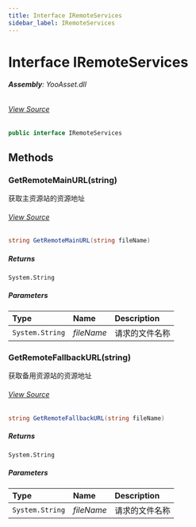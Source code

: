 ```yaml
---
title: Interface IRemoteServices
sidebar_label: IRemoteServices
---
```

# Interface IRemoteServices


###### **Assembly**: YooAsset.dll
###### [View Source](https://github.com/tuyoogame/YooAsset-Samples.git/blob/main/Assets/YooAsset/Runtime/Services/IRemoteServices.cs#L4)
```csharp title="Declaration"
public interface IRemoteServices
```
## Methods
### GetRemoteMainURL(string)
获取主资源站的资源地址
###### [View Source](https://github.com/tuyoogame/YooAsset-Samples.git/blob/main/Assets/YooAsset/Runtime/Services/IRemoteServices.cs#L10)
```csharp title="Declaration"
string GetRemoteMainURL(string fileName)
```

##### Returns

`System.String`

##### Parameters

| Type | Name | Description |
|:--- |:--- |:--- |
| `System.String` | *fileName* | 请求的文件名称 |

### GetRemoteFallbackURL(string)
获取备用资源站的资源地址
###### [View Source](https://github.com/tuyoogame/YooAsset-Samples.git/blob/main/Assets/YooAsset/Runtime/Services/IRemoteServices.cs#L16)
```csharp title="Declaration"
string GetRemoteFallbackURL(string fileName)
```

##### Returns

`System.String`

##### Parameters

| Type | Name | Description |
|:--- |:--- |:--- |
| `System.String` | *fileName* | 请求的文件名称 |

